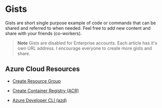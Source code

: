 # Gists

Gists are short single purpose example of code or commands that can be shared and referred to when needed. Feel free to add new content and share with your friends (co-workers).

> **Note**
> Gists are disabled for Enterprise accounts. Each article has it's own URL address. I encourage everyone to create more gists and share.

## Azure Cloud Resources

- [Create Resource Group](/gists/azure-resourcegroup.md)

- [Create Container Registry (ACR)](/gists/azure-container-registry.md)

- [Azure Developer CLI (azd)](/gists/azure-developer-cli.md)
